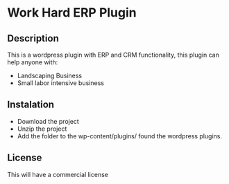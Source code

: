 # Work Hard ERP Plugin

## Description
This is a wordpress plugin with ERP and CRM functionality, this plugin can help anyone with:
- Landscaping Business
- Small labor intensive business

## Instalation
- Download the project
- Unzip the project 
- Add the folder to the wp-content/plugins/ found the wordpress plugins.

## License
This will have a commercial license

